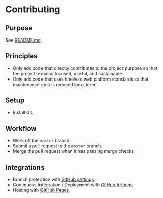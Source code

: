 # Contributing

## Purpose

See [README.md](./README.md).

## Principles

- Only add code that directly contributes to the project purpose so that the project remains focused, useful, and sustainable.
- Only add code that uses timeless web platform standards so that maintenance cost is reduced long-term.

## Setup

- Install Git.

## Workflow

- Work off the `master` branch.
- Submit a pull request to the `master` branch.
- Merge the pull request when it has passing merge checks.

## Integrations

- Branch protection with [GitHub settings](https://github.com/trevordmiller/trevordmiller/settings/branches).
- Continuous Integration / Deployment with [GitHub Actions](https://github.com/trevordmiller/trevordmiller/actions).
- Hosting with [GitHub Pages](https://github.com/trevordmiller/feeds/settings).
